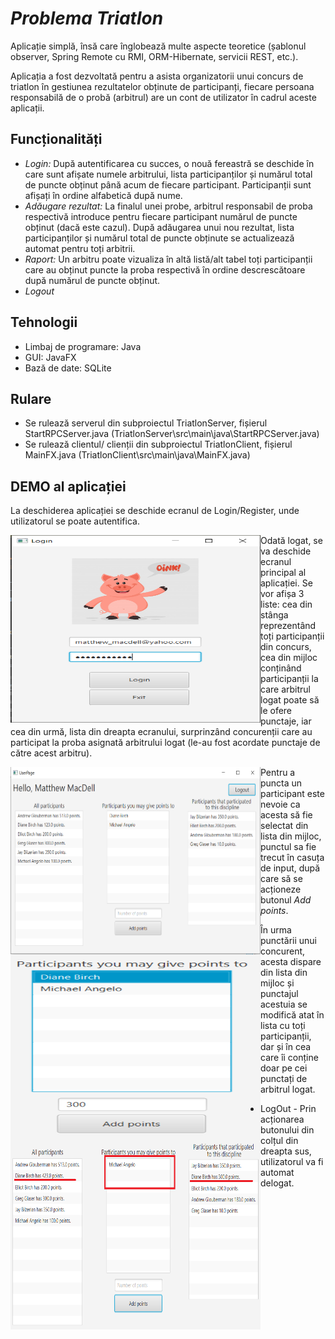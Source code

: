 # _Problema Triatlon_

Aplicație simplă, însă care înglobează multe aspecte teoretice (șablonul observer, Spring Remote cu RMI, ORM-Hibernate, servicii REST, etc.).

Aplicația a fost dezvoltată pentru a asista organizatorii unui concurs de triatlon în gestiunea rezultatelor 
obținute de participanți, fiecare persoana responsabilă de o probă (arbitrul) are un cont de utilizator în cadrul 
aceste aplicații. 

## Funcționalități

- _Login:_ După autentificarea cu succes, o nouă fereastră se deschide în care sunt afișate numele arbitrului,
lista participanților și numărul total de puncte obținut până acum de fiecare participant. Participanții sunt
afișați în ordine alfabetică după nume.
- _Adăugare rezultat:_ La finalul unei probe, arbitrul responsabil de proba respectivă introduce pentru fiecare
participant numărul de puncte obținut (dacă este cazul). După adăugarea unui nou rezultat, lista
participanților și numărul total de puncte obținute se actualizează automat pentru toți arbitrii.
- _Raport:_ Un arbitru poate vizualiza în altă listă/alt tabel toți participanții care au obținut puncte la proba
respectivă în ordine descrescătoare după numărul de puncte obținut. 
- _Logout_

## Tehnologii

- Limbaj de programare: Java 
- GUI: JavaFX
- Bază de date: SQLite

## Rulare
- Se rulează serverul din subproiectul TriatlonServer, fișierul StartRPCServer.java (TriatlonServer\src\main\java\StartRPCServer.java)
- Se rulează clientul/ clienții din subproiectul TriatlonClient, fișierul MainFX.java (TriatlonClient\src\main\java\MainFX.java)

## DEMO al aplicației

La deschiderea aplicației se deschide ecranul de Login/Register, unde utilizatorul se poate autentifica.
<p align="center">
     <img src = "imagini_readme\1.PNG" height="300" width="400" style="float:left">
</p>

Odată logat, se va deschide ecranul principal al aplicației. Se vor afișa 3 liste: cea din stânga reprezentând 
toți participanții din concurs, cea din mijloc conținând participanții la care arbitrul logat poate să le ofere 
punctaje, iar cea din urmă, lista din dreapta ecranului, surprinzând concurenții care au participat la proba asignată 
arbitrului logat (le-au fost acordate punctaje de către acest arbitru).
<p align="center">
     <img src = "imagini_readme\2.PNG" height="300" width="400" style="float:left">
</p>

Pentru a puncta un participant este nevoie ca acesta să fie selectat din lista din mijloc, punctul sa fie trecut 
în casuța de input, după care să se acționeze butonul _Add points_.
<p align="center">
     <img src = "imagini_readme\3_1.PNG" height="300" width="400" style="float:left">
</p>

În urma punctării unui concurent, acesta dispare din lista din mijloc și punctajul acestuia se modifică atat în 
lista cu toți participanții, dar și în cea care îi conține doar pe cei punctați de arbitrul logat.
<p align="center">
     <img src = "imagini_readme\3_2.PNG" height="300" width="400" style="float:left">
</p>

- LogOut - Prin acționarea butonului din colțul din dreapta sus, utilizatorul va fi automat delogat.

